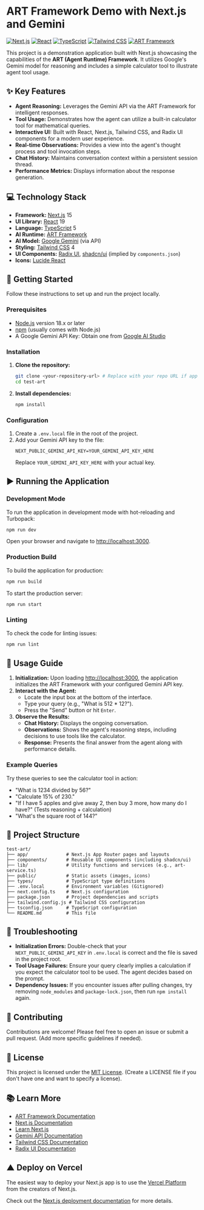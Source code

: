 # ART Framework Demo with Next.js and Gemini

[![Next.js](https://img.shields.io/badge/Next.js-15.2.4-black?logo=next.js)](https://nextjs.org/) [![React](https://img.shields.io/badge/React-19-blue?logo=react)](https://reactjs.org/) [![TypeScript](https://img.shields.io/badge/TypeScript-5-blue?logo=typescript)](https://www.typescriptlang.org/) [![Tailwind CSS](https://img.shields.io/badge/Tailwind_CSS-4-38B2AC?logo=tailwind-css)](https://tailwindcss.com/) [![ART Framework](https://img.shields.io/badge/ART_Framework-0.2.4-orange)](https://github.com/google/labs-agent-runtime) <!-- Assuming ART Framework has a repo/site -->

This project is a demonstration application built with Next.js showcasing the capabilities of the **ART (Agent Runtime) Framework**. It utilizes Google's Gemini model for reasoning and includes a simple calculator tool to illustrate agent tool usage.

## ✨ Key Features

*   **Agent Reasoning:** Leverages the Gemini API via the ART Framework for intelligent responses.
*   **Tool Usage:** Demonstrates how the agent can utilize a built-in calculator tool for mathematical queries.
*   **Interactive UI:** Built with React, Next.js, Tailwind CSS, and Radix UI components for a modern user experience.
*   **Real-time Observations:** Provides a view into the agent's thought process and tool invocation steps.
*   **Chat History:** Maintains conversation context within a persistent session thread.
*   **Performance Metrics:** Displays information about the response generation.

## 💻 Technology Stack

*   **Framework:** [Next.js](https://nextjs.org/) 15
*   **UI Library:** [React](https://reactjs.org/) 19
*   **Language:** [TypeScript](https://www.typescriptlang.org/) 5
*   **AI Runtime:** [ART Framework](https://github.com/google/labs-agent-runtime) <!-- Update link if different -->
*   **AI Model:** [Google Gemini](https://deepmind.google/technologies/gemini/) (via API)
*   **Styling:** [Tailwind CSS](https://tailwindcss.com/) 4
*   **UI Components:** [Radix UI](https://www.radix-ui.com/), [shadcn/ui](https://ui.shadcn.com/) (implied by `components.json`)
*   **Icons:** [Lucide React](https://lucide.dev/)

## 🚀 Getting Started

Follow these instructions to set up and run the project locally.

### Prerequisites

*   [Node.js](https://nodejs.org/) version 18.x or later
*   [npm](https://www.npmjs.com/) (usually comes with Node.js)
*   A Google Gemini API Key: Obtain one from [Google AI Studio](https://aistudio.google.com/app/apikey)

### Installation

1.  **Clone the repository:**
    ```bash
    git clone <your-repository-url> # Replace with your repo URL if applicable
    cd test-art
    ```

2.  **Install dependencies:**
    ```bash
    npm install
    ```

### Configuration

1.  Create a `.env.local` file in the root of the project.
2.  Add your Gemini API key to the file:
    ```env
    NEXT_PUBLIC_GEMINI_API_KEY=YOUR_GEMINI_API_KEY_HERE
    ```
    Replace `YOUR_GEMINI_API_KEY_HERE` with your actual key.

## ▶️ Running the Application

### Development Mode

To run the application in development mode with hot-reloading and Turbopack:

```bash
npm run dev
```

Open your browser and navigate to [http://localhost:3000](http://localhost:3000).

### Production Build

To build the application for production:

```bash
npm run build
```

To start the production server:

```bash
npm run start
```

### Linting

To check the code for linting issues:

```bash
npm run lint
```

## 📖 Usage Guide

1.  **Initialization:** Upon loading [http://localhost:3000](http://localhost:3000), the application initializes the ART Framework with your configured Gemini API key.
2.  **Interact with the Agent:**
    *   Locate the input box at the bottom of the interface.
    *   Type your query (e.g., "What is 512 * 12?").
    *   Press the "Send" button or hit `Enter`.
3.  **Observe the Results:**
    *   **Chat History:** Displays the ongoing conversation.
    *   **Observations:** Shows the agent's reasoning steps, including decisions to use tools like the calculator.
    *   **Response:** Presents the final answer from the agent along with performance details.

### Example Queries

Try these queries to see the calculator tool in action:

*   "What is 1234 divided by 56?"
*   "Calculate 15% of 230."
*   "If I have 5 apples and give away 2, then buy 3 more, how many do I have?" (Tests reasoning + calculation)
*   "What's the square root of 144?"

## 📂 Project Structure

```
test-art/
├── app/              # Next.js App Router pages and layouts
├── components/       # Reusable UI components (including shadcn/ui)
├── lib/              # Utility functions and services (e.g., art-service.ts)
├── public/           # Static assets (images, icons)
├── types/            # TypeScript type definitions
├── .env.local        # Environment variables (Gitignored)
├── next.config.ts    # Next.js configuration
├── package.json      # Project dependencies and scripts
├── tailwind.config.js # Tailwind CSS configuration
├── tsconfig.json     # TypeScript configuration
└── README.md         # This file
```

## 🔧 Troubleshooting

*   **Initialization Errors:** Double-check that your `NEXT_PUBLIC_GEMINI_API_KEY` in `.env.local` is correct and the file is saved in the project root.
*   **Tool Usage Failures:** Ensure your query clearly implies a calculation if you expect the calculator tool to be used. The agent decides based on the prompt.
*   **Dependency Issues:** If you encounter issues after pulling changes, try removing `node_modules` and `package-lock.json`, then run `npm install` again.

## 🤝 Contributing

Contributions are welcome! Please feel free to open an issue or submit a pull request. (Add more specific guidelines if needed).

## 📄 License

This project is licensed under the [MIT License](LICENSE). (Create a LICENSE file if you don't have one and want to specify a license).

## 📚 Learn More

*   [ART Framework Documentation](https://github.com/google/labs-agent-runtime) <!-- Update link if needed -->
*   [Next.js Documentation](https://nextjs.org/docs)
*   [Learn Next.js](https://nextjs.org/learn)
*   [Gemini API Documentation](https://ai.google.dev/docs)
*   [Tailwind CSS Documentation](https://tailwindcss.com/docs)
*   [Radix UI Documentation](https://www.radix-ui.com/docs/primitives)

## ▲ Deploy on Vercel

The easiest way to deploy your Next.js app is to use the [Vercel Platform](https://vercel.com/new?utm_medium=default-template&filter=next.js&utm_source=create-next-app&utm_campaign=create-next-app-readme) from the creators of Next.js.

Check out the [Next.js deployment documentation](https://nextjs.org/docs/app/building-your-application/deploying) for more details.
